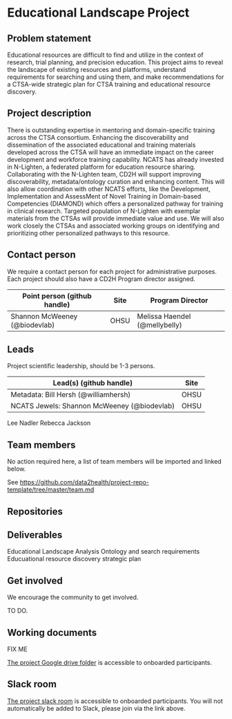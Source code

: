 # Educational Landscape Project

## Problem statement
Educational resources are difficult to find and  utilize in the context of research, trial planning, and precision education. This project aims to reveal the landscape of existing resources and platforms, understand requirements for searching and using them, and make recommendations for a CTSA-wide strategic plan for CTSA training and educational resource discovery. 


## Project description
There is outstanding expertise in mentoring and domain-specific training across the CTSA consortium. Enhancing the discoverability and dissemination of the associated educational and training materials developed across the CTSA will have an immediate impact on the career development and workforce training capability. NCATS has already invested in N-Lighten, a federated platform for education resource sharing. Collaborating with the N-Lighten team, CD2H will support improving discoverability, metadata/ontology curation and enhancing content. This will also allow coordination with other NCATS efforts, like the Development, Implementation and AssessMent of Novel Training in Domain-based Competencies (DIAMOND) which offers a personalized pathway for training in clinical research. Targeted population of N-Lighten with exemplar materials from the CTSAs will provide immediate value and use. We will also work closely the CTSAs and associated working groups on identifying and prioritizing other personalized pathways to this resource.


## Contact person

We require a contact person for each project for administrative purposes. Each project should also have a CD2H Program director assigned.

Point person (github handle) | Site | Program Director
----------|--------------|---------------
Shannon McWeeney (@biodevlab) | OHSU | Melissa Haendel (@mellybelly)



## Leads 

Project scientific leadership, should be 1-3 persons. 

Lead(s) (github handle) | Site
----------|--------------|
Metadata: Bill Hersh (@williamhersh) | OHSU
NCATS Jewels: Shannon McWeeney (@biodevlab) | OHSU
Lee Nadler
Rebecca Jackson


## Team members 

No action required here, a list of team members will be imported and linked below.

See https://github.com/data2health/project-repo-template/tree/master/team.md

## Repositories


## Deliverables
Educational Landscape Analysis
Ontology and search requirements
Educuational resource discovery strategic plan

## Get involved
We encourage the community to get involved. 

TO DO.

## Working documents

FIX ME

[The project Google drive folder](https://drive.google.com/drive/u/0/folders/1vLp-H32KTNobiZF2cK82At90S6dVJNUf) is accessible to onboarded participants. 

## Slack room
[The project slack room](https://cd2h.slack.com/messages/C9D9SQWEQ) is accessible to onboarded participants. You will not automatically be added to Slack, please join via the link above.

